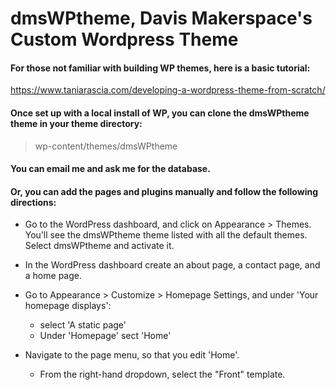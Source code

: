 
# dmsWPtheme, Davis Makerspace's Custom Wordpress Theme

#### For those not familiar with building WP themes, here is a basic tutorial:
https://www.taniarascia.com/developing-a-wordpress-theme-from-scratch/

#### Once set up with a local install of WP, you can clone the dmsWPtheme theme in your theme directory:
> wp-content/themes/dmsWPtheme

#### You can email me and ask me for the database.

#### Or, you can add the pages and plugins manually and follow the following directions:

* Go to the WordPress dashboard, and click on Appearance > Themes. You’ll see the dmsWPtheme theme listed with all the default themes. Select dmsWPtheme and activate it.

* In the WordPress dashboard create an about page, a contact page, and a home page.

* Go to Appearance > Customize > Homepage Settings, and under 'Your homepage displays':
  * select 'A static page'
  * Under 'Homepage' sect 'Home'

* Navigate to the page menu, so that you edit 'Home'.
  * From the right-hand dropdown, select the "Front" template.
